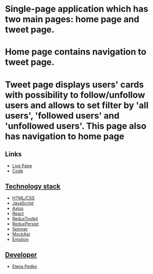 # Single-page application which has two main pages: home page and tweet page.  
# Home page contains navigation to tweet page. 
# Tweet page displays users' cards with possibility to follow/unfollow users and allows to set filter by 'all users', 'followed users' and 'unfollowed users'. This page also has navigation to home page


## Links
<ul>
	<li><a href="https://elenaods.github.io/tweet-app">Live Page</li>
	<li><a href="https://github.com/ElenaOds/tweet-app">Code</li>
</ul>

## Technology stack
<ul>
	<li>HTML/CSS</li>
	<li>JavaScript</li>
	<li>Axios</li>
	<li>React</li>
	<li>ReduxToolkit</li>
    <li>ReduxPersist</li>
	<li>Spinner</li>
    <li>MockApi</li>
    <li>Emotion</li>
</ul>

## Developer

<ul>
	<li><a href="https://github.com/ElenaOds">Elena Pedko</li>
</ul>